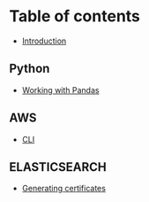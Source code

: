 # Table of contents

* [Introduction](README.md)

## Python

* [Working with Pandas](python/working-with-pandas.md)

## AWS

* [CLI](aws/cli.md)

## ELASTICSEARCH

* [Generating certificates](elasticsearch/generating-certificates.md)

